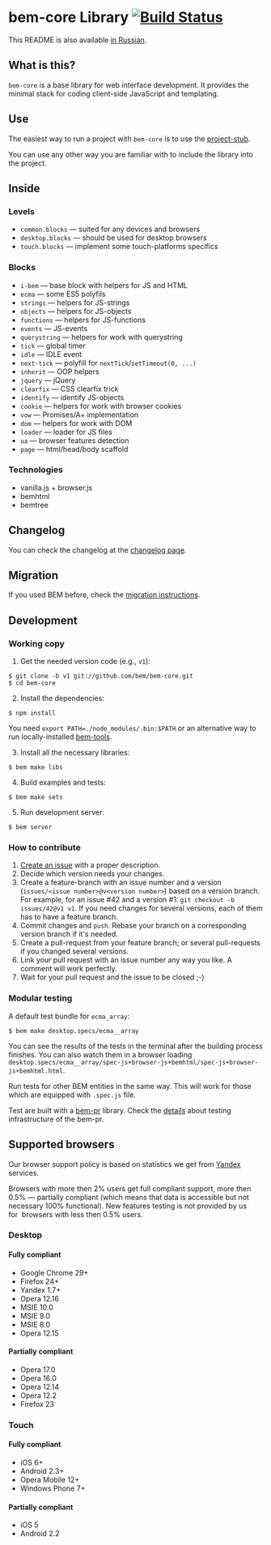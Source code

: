 <!--
{
    "title": "Library",
    "longTitle": "bem-core Library",
    "createDate": "25-12-2013",
    "editDate": "",
    "summary": "bem-core is a base library for web interface development. It provides the minimal stack for coding client-side JavaScript and templating.",
    "thumbnail": "",
    "authors": ["berezhnoy-sergey"],
    "tags": ["bem-core"],
    "translators": ["stepanova-varvara"],
    "type": "libs"
}
#META_LABEL-->

# bem-core Library [![Build Status](https://travis-ci.org/bem/bem-core.png)](https://travis-ci.org/bem/bem-core)

This README is also available [in Russian](http://ru.bem.info/libs/bem-core/).

## What is this?

`bem-core` is a base library for web interface development.
It provides the minimal stack for coding client-side JavaScript and templating.

## Use

The easiest way to run a project with `bem-core` is to use
the [project-stub](https://github.com/bem/project-stub).

You can use any other way you are familiar with to include the library into
the project.

## Inside

### Levels
  - `common.blocks` — suited for any devices and browsers
  - `desktop.blocks` — should be used for desktop browsers
  - `touch.blocks` — implement some touch-platforms specifics

### Blocks
  - `i-bem` — base block with helpers for JS and HTML
  - `ecma` — some ES5 polyfils
  - `strings` — helpers for JS-strings
  - `objects` — helpers for JS-objects
  - `functions` — helpers for JS-functions
  - `events` — JS-events
  - `querystring` — helpers for work with querystring
  - `tick` — global timer
  - `idle` — IDLE event
  - `next-tick` — polyfill for `nextTick`/`setTimeout(0, ...)`
  - `inherit` — OOP helpers
  - `jquery` — jQuery
  - `clearfix` — CSS clearfix trick
  - `identify` — identify JS-objects
  - `cookie` — helpers for work with browser cookies
  - `vow` — Promises/A+ implementation
  - `dom` — helpers for work with DOM
  - `loader` — loader for JS files
  - `ua` — browser features detection
  - `page` — html/head/body scaffold

### Technologies
  - vanilla.js + browser.js
  - bemhtml
  - bemtree

## Changelog

You can check the changelog at the [changelog page](http://bem.info/libs/bem-core/changelog/).

## Migration

If you used BEM before, check the [migration instructions](http://bem.info/libs/bem-core/migration/).

## Development

### Working copy

1. Get the needed version code (e.g., `v1`):
```
$ git clone -b v1 git://github.com/bem/bem-core.git
$ cd bem-core
```

2. Install the dependencies:
```
$ npm install
```

You need `export PATH=./node_modules/.bin:$PATH`
or an alternative way to run locally-installed [bem-tools](https://github.com/bem/bem-tools).

3. Install all the necessary libraries:
```
$ bem make libs
```

4. Build examples and tests:
```
$ bem make sets
```

5. Run development server:
```
$ bem server
```

### How to contribute

1. [Create an issue](https://github.com/bem/bem-core/issues/new) with a proper
description.
2. Decide which version needs your changes.
3. Create a feature-branch with an issue number and a version (`issues/<issue
number>@v<version number>`) based on a version branch.
For example, for an issue #42 and a version #1: `git checkout -b issues/42@v1 v1`.
If you need changes for several versions, each of them has to have a feature
branch.
4. Commit changes and `push`. Rebase your branch on a corresponding version
branch if it's needed.
5. Create a pull-request from your feature branch; or several pull-requests if
you changed several versions.
6. Link your pull request with an issue number any way you like. A comment will work
perfectly.
7. Wait for your pull request and the issue to be closed ;-)

### Modular testing

A default test bundle for `ecma_array`:
```
$ bem make desktop.specs/ecma__array
```

You can see the results of the tests in the terminal after the building process
finishes.
You can also watch them in a browser loading `desktop.specs/ecma__array/spec-js+browser-js+bemhtml/spec-js+browser-js+bemhtml.html`.

Run tests for other BEM entities in the same way. This will work for those which
are equipped with `.spec.js` file.

Test are built with a [bem-pr](https://github.com/narqo/bem-pr) library.
Check the
[details](https://github.com/narqo/bem-pr/blob/master/docs/tests.ru.md)
about testing infrastructure of the bem-pr.

## Supported browsers
Our browser support policy is based on statistics we get from [Yandex](http://company.yandex.com) services.

Browsers with more then 2% users get full compliant support, more then 0.5% — partially compliant
(which means that data is accessible but not necessary 100% functional). New features testing
is not provided by us for  browsers with less then 0.5% users.

### Desktop
#### Fully compliant
  - Google Chrome 29+
  - Firefox 24+
  - Yandex 1.7+
  - Opera 12.16
  - MSIE 10.0
  - MSIE 9.0
  - MSIE 8.0
  - Opera 12.15

#### Partially compliant
  - Opera 17.0
  - Opera 16.0
  - Opera 12.14
  - Opera 12.2
  - Firefox 23

### Touch
#### Fully compliant
  - iOS 6+
  - Android 2.3+
  - Opera Mobile 12+
  - Windows Phone 7+

#### Partially compliant
  - iOS 5
  - Android 2.2
